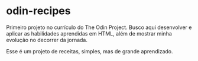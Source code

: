 # odin-recipes

Primeiro projeto no currículo do The Odin Project. Busco aqui desenvolver e aplicar as habilidades aprendidas em 
HTML, além de mostrar minha evolução no decorrer da jornada.

Esse é um projeto de receitas, simples, mas de grande aprendizado.

